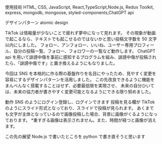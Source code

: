 使用技術
HTML, CSS, JavaScript, React,TypeScript,Node.js, Redux Toolkit, express, mongodb, mongoose, styled-components,ChatGPT api

デザインパターン
atomic design

TikTok は情報量が少ないことで疲れず夢中になって見れます。
その現象が動画で起こるなら、テキストでも起こせるのではないかと思い投稿文字数を 50 文字以内にしました。
フォロー、アンフォロー、いいね、ユーザー専用プロフィール、自分の投稿ー覧、フォロー、フォロワーの一覧など動作します。
ChatGPT api を用いて誹謗中傷を事前に感知するプログラムを組み、誹謗中傷が投稿されたら、「誹謗中傷です」と置き換えるようにもなりました。

今回は SNS を本格的に作る際の基盤作りを名目にやったため、見やすく変更を容易にするデザインパターンを活用しました。
この先改良できるように機能をまんべんなく搭載することはせず、必要最低限を実現させ、
未来の自分ひいては、未来の協力者が書きやすく変更可能となるようにできる限り努めました。

動作
SNS のようにログイン登録し、ログインできます
投稿を見る欄が TikTok のようにスライド形式となっており、スライドで投稿が見られます。
あくまでも文字が主体となっているので画像投稿した場合、背景に画像がくるようになっております。 \*重すぎる画像は表示されません。また、時間が経つと画像が消えます。

この先の展望
Node.js で書いたところを python で書き直そうと思います
